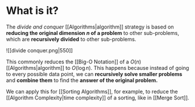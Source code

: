 # What is it?

The *divide and conquer* [[Algorithms|algorithm]] strategy is based on **reducing the original dimension $n$ of a problem** to other sub-problems, which are **recursively divided** to other sub-problems.

![[divide conquer.png|550]]

This commonly reduces the [[Big-O Notation]] of a $O(n)$ [[Algorithms|algorithm]] to $O(\log n)$. This happens because instead of going to every possible data point, we can **recursively solve smaller problems** and **combine them** to find the **answer of the original problem.**

We can apply this for [[Sorting Algorithms]], for example, to reduce the [[Algorithm Complexity|time complexity]] of a sorting, like in [[Merge Sort]].